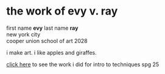 # the work of evy v. ray

first name **evy** last name **ray**  
new york city   
cooper union school of art 2028   

i make art. i like apples and giraffes.   
  
[click here](workofevy.github.io/workofevy/github.io/Portfolio/) to see the work i did for intro to techniques spg 25
